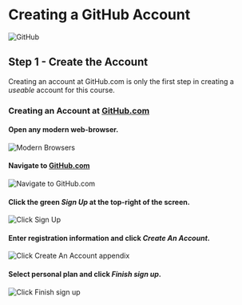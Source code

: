 # Creating a GitHub Account

![GitHub](../../../../images/appendix/github/GitHub_Logo.png)

## Step 1 - Create the Account

Creating an account at GitHub.com is only the first step in creating a *useable* account for this course.

### Creating an Account at [GitHub.com](https://github.com "GitHub.com")

#### Open any modern web-browser.
![Modern Browsers](../../../../images/general/modern-browsers.JPG)

#### Navigate to [GitHub.com](https://github.com "GitHub.com")
![Navigate to GitHub.com](../../../../images/appendix/github/github-browser.JPG)

#### Click the green _Sign Up_ at the top-right of the screen.
![Click Sign Up](../../../../images/appendix/github/github-create-account_1.JPG)

#### Enter registration information and click _Create An Account_.
![Click Create An Account](../../../../images/appendix/github/github-create-account_2.JPG)
appendix
#### Select personal plan and click _Finish sign up_.
![Click Finish sign up](../../../../images/appendix/github/github-create-account_3.JPG)
